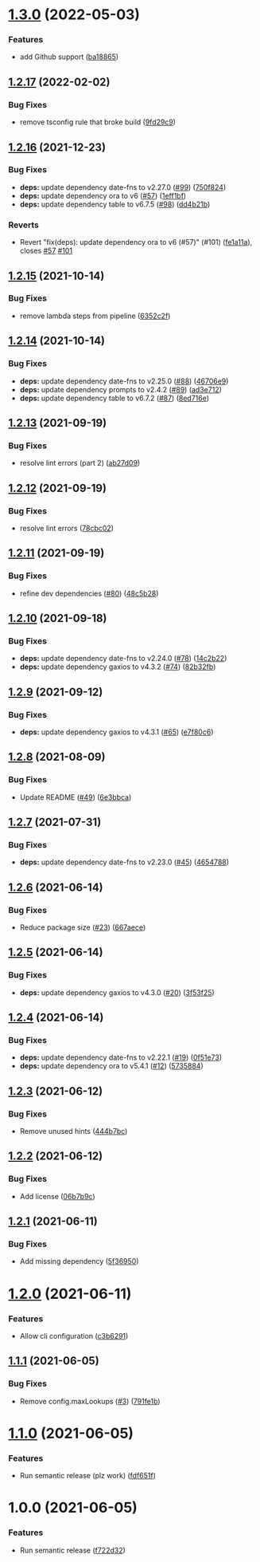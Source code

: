 # [1.3.0](https://github.com/lachiejames/code-review-leaderboard/compare/v1.2.17...v1.3.0) (2022-05-03)


### Features

* add Github support ([ba18865](https://github.com/lachiejames/code-review-leaderboard/commit/ba188655f2aee2181324f8c5627a2537e0398a02))

## [1.2.17](https://github.com/lachiejames/code-review-leaderboard/compare/v1.2.16...v1.2.17) (2022-02-02)


### Bug Fixes

* remove tsconfig rule that broke build ([9fd29c9](https://github.com/lachiejames/code-review-leaderboard/commit/9fd29c9f057253fdb4cffd226cc3c08fa5b4c2e6))

## [1.2.16](https://github.com/lachiejames/code-review-leaderboard/compare/v1.2.15...v1.2.16) (2021-12-23)


### Bug Fixes

* **deps:** update dependency date-fns to v2.27.0 ([#99](https://github.com/lachiejames/code-review-leaderboard/issues/99)) ([750f824](https://github.com/lachiejames/code-review-leaderboard/commit/750f824548fd1dd22792b4bc687e1ce1527d6ad7))
* **deps:** update dependency ora to v6 ([#57](https://github.com/lachiejames/code-review-leaderboard/issues/57)) ([1eff1bf](https://github.com/lachiejames/code-review-leaderboard/commit/1eff1bfff9686b22247e0c2b26edb45587a14f3a))
* **deps:** update dependency table to v6.7.5 ([#98](https://github.com/lachiejames/code-review-leaderboard/issues/98)) ([dd4b21b](https://github.com/lachiejames/code-review-leaderboard/commit/dd4b21bb5c359e89e84b18138413f1118d0fc049))


### Reverts

* Revert "fix(deps): update dependency ora to v6 (#57)" (#101) ([fe1a11a](https://github.com/lachiejames/code-review-leaderboard/commit/fe1a11ad78c4cae4b618f60c72b4f12fb957e96a)), closes [#57](https://github.com/lachiejames/code-review-leaderboard/issues/57) [#101](https://github.com/lachiejames/code-review-leaderboard/issues/101)

## [1.2.15](https://github.com/lachiejames/code-review-leaderboard/compare/v1.2.14...v1.2.15) (2021-10-14)


### Bug Fixes

* remove lambda steps from pipeline ([6352c2f](https://github.com/lachiejames/code-review-leaderboard/commit/6352c2fe003d4db4e19d451489eb97ef83e53d70))

## [1.2.14](https://github.com/lachiejames/code-review-leaderboard/compare/v1.2.13...v1.2.14) (2021-10-14)


### Bug Fixes

* **deps:** update dependency date-fns to v2.25.0 ([#88](https://github.com/lachiejames/code-review-leaderboard/issues/88)) ([46706e9](https://github.com/lachiejames/code-review-leaderboard/commit/46706e95d3cb47e893d92122a868c3b20b527aec))
* **deps:** update dependency prompts to v2.4.2 ([#89](https://github.com/lachiejames/code-review-leaderboard/issues/89)) ([ad3e712](https://github.com/lachiejames/code-review-leaderboard/commit/ad3e7120f74c7d69ca6df7c92b3eaa75fd81d00c))
* **deps:** update dependency table to v6.7.2 ([#87](https://github.com/lachiejames/code-review-leaderboard/issues/87)) ([8ed716e](https://github.com/lachiejames/code-review-leaderboard/commit/8ed716eed0f36958c02d7e8b079eb55644b3ad38))

## [1.2.13](https://github.com/lachiejames/code-review-leaderboard/compare/v1.2.12...v1.2.13) (2021-09-19)


### Bug Fixes

* resolve lint errors (part 2) ([ab27d09](https://github.com/lachiejames/code-review-leaderboard/commit/ab27d09a2c03b192d40a265cf7d3b43895fad3b2))

## [1.2.12](https://github.com/lachiejames/code-review-leaderboard/compare/v1.2.11...v1.2.12) (2021-09-19)


### Bug Fixes

* resolve lint errors ([78cbc02](https://github.com/lachiejames/code-review-leaderboard/commit/78cbc0288ec8e39b98ef62df15950c71192a5e0e))

## [1.2.11](https://github.com/lachiejames/code-review-leaderboard/compare/v1.2.10...v1.2.11) (2021-09-19)


### Bug Fixes

* refine dev dependencies ([#80](https://github.com/lachiejames/code-review-leaderboard/issues/80)) ([48c5b28](https://github.com/lachiejames/code-review-leaderboard/commit/48c5b28eac39a1ea14ca3f4c48791bb7da5002df))

## [1.2.10](https://github.com/lachiejames/code-review-leaderboard/compare/v1.2.9...v1.2.10) (2021-09-18)


### Bug Fixes

* **deps:** update dependency date-fns to v2.24.0 ([#78](https://github.com/lachiejames/code-review-leaderboard/issues/78)) ([14c2b22](https://github.com/lachiejames/code-review-leaderboard/commit/14c2b220210b9e0caaba6953b622b568739c2d88))
* **deps:** update dependency gaxios to v4.3.2 ([#74](https://github.com/lachiejames/code-review-leaderboard/issues/74)) ([82b32fb](https://github.com/lachiejames/code-review-leaderboard/commit/82b32fb1f650c2edba6974dcf10bdea9039f20df))

## [1.2.9](https://github.com/lachiejames/code-review-leaderboard/compare/v1.2.8...v1.2.9) (2021-09-12)


### Bug Fixes

* **deps:** update dependency gaxios to v4.3.1 ([#65](https://github.com/lachiejames/code-review-leaderboard/issues/65)) ([e7f80c6](https://github.com/lachiejames/code-review-leaderboard/commit/e7f80c65c7c760953fabca0174bd4baa9aa2fda6))

## [1.2.8](https://github.com/lachiejames/code-review-leaderboard/compare/v1.2.7...v1.2.8) (2021-08-09)


### Bug Fixes

* Update README ([#49](https://github.com/lachiejames/code-review-leaderboard/issues/49)) ([6e3bbca](https://github.com/lachiejames/code-review-leaderboard/commit/6e3bbca3da66c45cab30ffbd61e0157c61aaa2f3))

## [1.2.7](https://github.com/lachiejames/code-review-leaderboard/compare/v1.2.6...v1.2.7) (2021-07-31)


### Bug Fixes

* **deps:** update dependency date-fns to v2.23.0 ([#45](https://github.com/lachiejames/code-review-leaderboard/issues/45)) ([4654788](https://github.com/lachiejames/code-review-leaderboard/commit/465478883ee5ce584fd77caae75b8555f427b309))

## [1.2.6](https://github.com/lachiejames/code-review-leaderboard/compare/v1.2.5...v1.2.6) (2021-06-14)


### Bug Fixes

* Reduce package size ([#23](https://github.com/lachiejames/code-review-leaderboard/issues/23)) ([667aece](https://github.com/lachiejames/code-review-leaderboard/commit/667aece2c0618718176640b07a2d2a5bf27e8260))

## [1.2.5](https://github.com/lachiejames/code-review-leaderboard/compare/v1.2.4...v1.2.5) (2021-06-14)


### Bug Fixes

* **deps:** update dependency gaxios to v4.3.0 ([#20](https://github.com/lachiejames/code-review-leaderboard/issues/20)) ([3f53f25](https://github.com/lachiejames/code-review-leaderboard/commit/3f53f25fe72a02e2f95ac6b2cffb8ec06143ec77))

## [1.2.4](https://github.com/lachiejames/code-review-leaderboard/compare/v1.2.3...v1.2.4) (2021-06-14)


### Bug Fixes

* **deps:** update dependency date-fns to v2.22.1 ([#19](https://github.com/lachiejames/code-review-leaderboard/issues/19)) ([0f51e73](https://github.com/lachiejames/code-review-leaderboard/commit/0f51e739d99c83cf41ce5d07adb6fd7efc8f9956))
* **deps:** update dependency ora to v5.4.1 ([#12](https://github.com/lachiejames/code-review-leaderboard/issues/12)) ([5735884](https://github.com/lachiejames/code-review-leaderboard/commit/5735884f6e244eaeb9c916484a1d9db4f82a7af6))

## [1.2.3](https://github.com/lachiejames/code-review-leaderboard/compare/v1.2.2...v1.2.3) (2021-06-12)


### Bug Fixes

* Remove unused hints ([444b7bc](https://github.com/lachiejames/code-review-leaderboard/commit/444b7bccd379969efdada54b5efa7597bed726b1))

## [1.2.2](https://github.com/lachiejames/code-review-leaderboard/compare/v1.2.1...v1.2.2) (2021-06-12)


### Bug Fixes

* Add license ([06b7b9c](https://github.com/lachiejames/code-review-leaderboard/commit/06b7b9cd993dded863526049f90571ce33e11173))

## [1.2.1](https://github.com/lachiejames/code-review-leaderboard/compare/v1.2.0...v1.2.1) (2021-06-11)


### Bug Fixes

* Add missing dependency ([5f36950](https://github.com/lachiejames/code-review-leaderboard/commit/5f36950e225013c5c6097fa3a7e0c12567bc13e4))

# [1.2.0](https://github.com/lachiejames/code-review-leaderboard/compare/v1.1.1...v1.2.0) (2021-06-11)


### Features

* Allow cli configuration ([c3b6291](https://github.com/lachiejames/code-review-leaderboard/commit/c3b6291f64eee33c83abd16702737882f893ce8e))

## [1.1.1](https://github.com/lachiejames/code-review-leaderboard/compare/v1.1.0...v1.1.1) (2021-06-05)


### Bug Fixes

* Remove config.maxLookups ([#3](https://github.com/lachiejames/code-review-leaderboard/issues/3)) ([791fe1b](https://github.com/lachiejames/code-review-leaderboard/commit/791fe1bacb7256908cf80eb4eb9c06e5d7b044ac))

# [1.1.0](https://github.com/lachiejames/code-review-leaderboard/compare/v1.0.0...v1.1.0) (2021-06-05)


### Features

* Run semantic release (plz work) ([fdf651f](https://github.com/lachiejames/code-review-leaderboard/commit/fdf651f0543184d59478a2aa8410a66f684b02b6))

# 1.0.0 (2021-06-05)


### Features

* Run semantic release ([f722d32](https://github.com/lachiejames/code-review-leaderboard/commit/f722d3269853f24338deb8fb997aec350acbc738))
